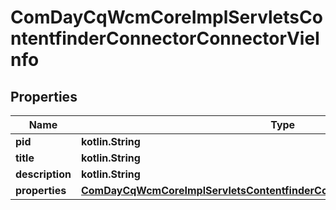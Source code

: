 
# ComDayCqWcmCoreImplServletsContentfinderConnectorConnectorVieInfo

## Properties
Name | Type | Description | Notes
------------ | ------------- | ------------- | -------------
**pid** | **kotlin.String** |  |  [optional]
**title** | **kotlin.String** |  |  [optional]
**description** | **kotlin.String** |  |  [optional]
**properties** | [**ComDayCqWcmCoreImplServletsContentfinderConnectorConnectorVieProperties**](ComDayCqWcmCoreImplServletsContentfinderConnectorConnectorVieProperties.md) |  |  [optional]



